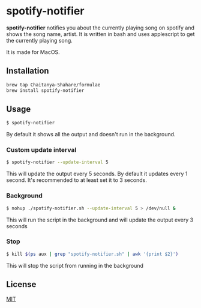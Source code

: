 # spotify-notifier

**spotify-notifier** notifies you about the currently playing song on spotify and shows the song name, artist.
It is written in bash and uses applescript to get the currently playing song.

It is made for MacOS.

## Installation

```bash
brew tap Chaitanya-Shahare/formulae
brew install spotify-notifier
```

## Usage

```bash
$ spotify-notifier
```

By default it shows all the output and doesn't run in the background.

### Custom update interval

```bash
$ spotify-notifier --update-interval 5
```

This will update the output every 5 seconds.
By default it updates every 1 second.
It's recommended to at least set it to 3 seconds.

### Background

```bash
$ nohup ./spotify-notifier.sh --update-interval 5 > /dev/null &
```

This will run the script in the background and will update the output every 3 seconds

### Stop

```bash
$ kill $(ps aux | grep "spotify-notifier.sh" | awk '{print $2}')
```

This will stop the script from running in the background

## License

[MIT](https://choosealicense.com/licenses/mit/)

